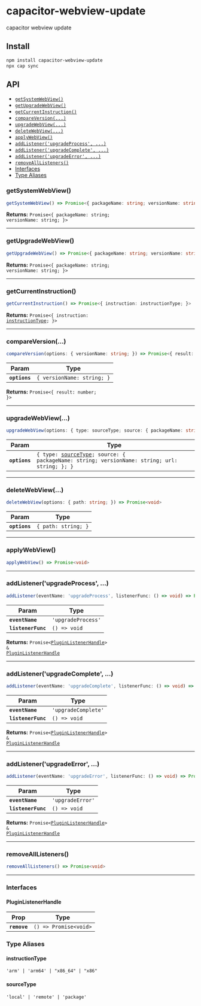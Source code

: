 # capacitor-webview-update

capacitor webview update

## Install

```bash
npm install capacitor-webview-update
npx cap sync
```

## API

<docgen-index>

* [`getSystemWebView()`](#getsystemwebview)
* [`getUpgradeWebView()`](#getupgradewebview)
* [`getCurrentInstruction()`](#getcurrentinstruction)
* [`compareVersion(...)`](#compareversion)
* [`upgradeWebView(...)`](#upgradewebview)
* [`deleteWebView(...)`](#deletewebview)
* [`applyWebView()`](#applywebview)
* [`addListener('upgradeProcess', ...)`](#addlistenerupgradeprocess-)
* [`addListener('upgradeComplete', ...)`](#addlistenerupgradecomplete-)
* [`addListener('upgradeError', ...)`](#addlistenerupgradeerror-)
* [`removeAllListeners()`](#removealllisteners)
* [Interfaces](#interfaces)
* [Type Aliases](#type-aliases)

</docgen-index>

<docgen-api>
<!--Update the source file JSDoc comments and rerun docgen to update the docs below-->

### getSystemWebView()

```typescript
getSystemWebView() => Promise<{ packageName: string; versionName: string; }>
```

**Returns:** <code>Promise&lt;{ packageName: string; versionName: string; }&gt;</code>

--------------------


### getUpgradeWebView()

```typescript
getUpgradeWebView() => Promise<{ packageName: string; versionName: string; }>
```

**Returns:** <code>Promise&lt;{ packageName: string; versionName: string; }&gt;</code>

--------------------


### getCurrentInstruction()

```typescript
getCurrentInstruction() => Promise<{ instruction: instructionType; }>
```

**Returns:** <code>Promise&lt;{ instruction: <a href="#instructiontype">instructionType</a>; }&gt;</code>

--------------------


### compareVersion(...)

```typescript
compareVersion(options: { versionName: string; }) => Promise<{ result: number; }>
```

| Param         | Type                                  |
| ------------- | ------------------------------------- |
| **`options`** | <code>{ versionName: string; }</code> |

**Returns:** <code>Promise&lt;{ result: number; }&gt;</code>

--------------------


### upgradeWebView(...)

```typescript
upgradeWebView(options: { type: sourceType; source: { packageName: string; versionName: string; url: string; }; }) => Promise<void>
```

| Param         | Type                                                                                                                             |
| ------------- | -------------------------------------------------------------------------------------------------------------------------------- |
| **`options`** | <code>{ type: <a href="#sourcetype">sourceType</a>; source: { packageName: string; versionName: string; url: string; }; }</code> |

--------------------


### deleteWebView(...)

```typescript
deleteWebView(options: { path: string; }) => Promise<void>
```

| Param         | Type                           |
| ------------- | ------------------------------ |
| **`options`** | <code>{ path: string; }</code> |

--------------------


### applyWebView()

```typescript
applyWebView() => Promise<void>
```

--------------------


### addListener('upgradeProcess', ...)

```typescript
addListener(eventName: 'upgradeProcess', listenerFunc: () => void) => Promise<PluginListenerHandle> & PluginListenerHandle
```

| Param              | Type                          |
| ------------------ | ----------------------------- |
| **`eventName`**    | <code>'upgradeProcess'</code> |
| **`listenerFunc`** | <code>() =&gt; void</code>    |

**Returns:** <code>Promise&lt;<a href="#pluginlistenerhandle">PluginListenerHandle</a>&gt; & <a href="#pluginlistenerhandle">PluginListenerHandle</a></code>

--------------------


### addListener('upgradeComplete', ...)

```typescript
addListener(eventName: 'upgradeComplete', listenerFunc: () => void) => Promise<PluginListenerHandle> & PluginListenerHandle
```

| Param              | Type                           |
| ------------------ | ------------------------------ |
| **`eventName`**    | <code>'upgradeComplete'</code> |
| **`listenerFunc`** | <code>() =&gt; void</code>     |

**Returns:** <code>Promise&lt;<a href="#pluginlistenerhandle">PluginListenerHandle</a>&gt; & <a href="#pluginlistenerhandle">PluginListenerHandle</a></code>

--------------------


### addListener('upgradeError', ...)

```typescript
addListener(eventName: 'upgradeError', listenerFunc: () => void) => Promise<PluginListenerHandle> & PluginListenerHandle
```

| Param              | Type                        |
| ------------------ | --------------------------- |
| **`eventName`**    | <code>'upgradeError'</code> |
| **`listenerFunc`** | <code>() =&gt; void</code>  |

**Returns:** <code>Promise&lt;<a href="#pluginlistenerhandle">PluginListenerHandle</a>&gt; & <a href="#pluginlistenerhandle">PluginListenerHandle</a></code>

--------------------


### removeAllListeners()

```typescript
removeAllListeners() => Promise<void>
```

--------------------


### Interfaces


#### PluginListenerHandle

| Prop         | Type                                      |
| ------------ | ----------------------------------------- |
| **`remove`** | <code>() =&gt; Promise&lt;void&gt;</code> |


### Type Aliases


#### instructionType

<code>'arm' | 'arm64' | "x86_64" | "x86"</code>


#### sourceType

<code>'local' | 'remote' | 'package'</code>

</docgen-api>
